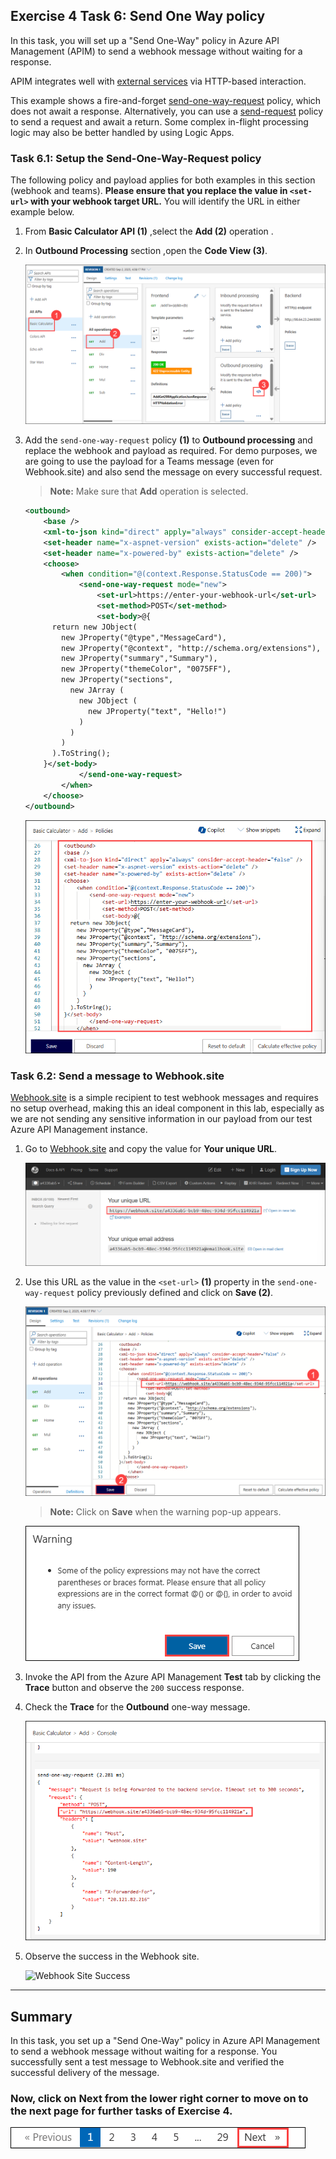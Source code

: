 ## Exercise 4 Task 6: Send One Way policy

In this task, you will set up a "Send One-Way" policy in Azure API Management (APIM) to send a webhook message without waiting for a response.

APIM integrates well with [external services](https://docs.microsoft.com/en-us/azure/api-management/api-management-sample-send-request) via HTTP-based interaction.

This example shows a fire-and-forget [send-one-way-request](https://docs.microsoft.com/en-us/azure/api-management/api-management-sample-send-request#send-one-way-request) policy, which does not await a response. Alternatively, you can use a [send-request](https://docs.microsoft.com/en-us/azure/api-management/api-management-sample-send-request#send-request) policy to send a request and await a return. Some complex in-flight processing logic may also be better handled by using Logic Apps.

### Task 6.1: Setup the Send-One-Way-Request policy

The following policy and payload applies for both examples in this section (webhook and teams). **Please ensure that you replace the value in `<set-url>` with your webhook target URL.** You will identify the URL in either example below.

1. From **Basic Calculator API (1)** ,select the **Add (2)** operation .

1. In **Outbound Processing** section ,open the **Code View (3)**.

      ![](media/E4T6.1S3-0209.png)

1. Add the `send-one-way-request` policy **(1)** to **Outbound processing** and replace the webhook and payload as required. For demo purposes, we are going to use the payload for a Teams message (even for Webhook.site) and also send the message on every successful request.

    >**Note:** Make sure that **Add** operation is selected.

    ```xml
    <outbound>
        <base />
        <xml-to-json kind="direct" apply="always" consider-accept-header="false" />
        <set-header name="x-aspnet-version" exists-action="delete" />
        <set-header name="x-powered-by" exists-action="delete" />
        <choose>
            <when condition="@(context.Response.StatusCode == 200)">
                <send-one-way-request mode="new">
                    <set-url>https://enter-your-webhook-url</set-url>
                    <set-method>POST</set-method>
                    <set-body>@{
          return new JObject(
            new JProperty("@type","MessageCard"),
            new JProperty("@context", "http://schema.org/extensions"),
            new JProperty("summary","Summary"),
            new JProperty("themeColor", "0075FF"),
            new JProperty("sections",
              new JArray (
                new JObject (
                  new JProperty("text", "Hello!")
                )
              )
            )
          ).ToString();
        }</set-body>
                </send-one-way-request>
            </when>
        </choose>
    </outbound>
    ```

      ![](media/E4T6.1S4-0209.png)    

### Task 6.2: Send a message to Webhook.site

[Webhook.site](https://webhook.site) is a simple recipient to test webhook messages and requires no setup overhead, making this an ideal component in this lab, especially as we are not sending any sensitive information in our payload from our test Azure API Management instance.

1. Go to [Webhook.site](https://webhook.site) and copy the value for **Your unique URL**.

      ![Webhook Site Setup](media/E4T6.2S1-0209.png)

1. Use this URL as the value in the `<set-url>` **(1)** property in the `send-one-way-request` policy previously defined and click on **Save (2)**.

      ![Webhook Site Setup](media/E4T6.2S2-0209.png)

      > **Note:** Click on **Save** when the warning pop-up appears.

      ![](media/E4T6.2S2warn-0209.png)

1. Invoke the API from the Azure API Management **Test** tab by clicking the **Trace** button and observe the `200` success response.

1. Check the **Trace** for the **Outbound** one-way message.

      ![Webhook Site APIM Trace](media/E4T6.2S4-0209.png)

1. Observe the success in the Webhook site.

      ![Webhook Site Success](media/36.png)

---
## Summary 

In this task, you set up a "Send One-Way" policy in Azure API Management to send a webhook message without waiting for a response. You successfully sent a test message to Webhook.site and verified the successful delivery of the message.

### Now, click on Next from the lower right corner to move on to the next page for further tasks of Exercise 4.

  ![](../gs/media/api-07.png)
